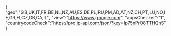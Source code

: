 {
"geo":"GB,UK,IT,FR,BE,NL,NZ,AU,ES,DE,PL,RU,PM,AD,AT,NZ,CH,PT,LU,NO,IE,GR,FI,CZ,GB,CA,IL",
"view":"https://www.google.com",
"appsChecker":"1",
"countrycodeCheck":"https://pro.ip-api.com/json/?key=Ip75nPrO8TTHQnS"
}
